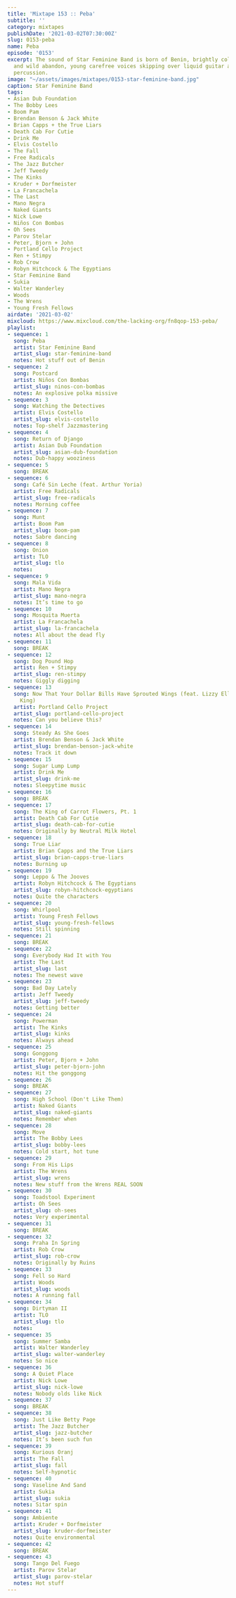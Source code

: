 ```yaml
---
title: 'Mixtape 153 :: Peba'
subtitle: ''
category: mixtapes
publishDate: '2021-03-02T07:30:00Z'
slug: 0153-peba
name: Peba
episode: '0153'
excerpt: The sound of Star Feminine Band is born of Benin, brightly colored patterns,
  and wild abandon, young carefree voices skipping over liquid guitar and intense
  percussion.
image: "~/assets/images/mixtapes/0153-star-feminine-band.jpg"
caption: Star Feminine Band
tags:
- Asian Dub Foundation
- The Bobby Lees
- Boom Pam
- Brendan Benson & Jack White
- Brian Capps + the True Liars
- Death Cab For Cutie
- Drink Me
- Elvis Costello
- The Fall
- Free Radicals
- The Jazz Butcher
- Jeff Tweedy
- The Kinks
- Kruder + Dorfmeister
- La Francachela
- The Last
- Mano Negra
- Naked Giants
- Nick Lowe
- Niños Con Bombas
- Oh Sees
- Parov Stelar
- Peter, Bjorn + John
- Portland Cello Project
- Ren + Stimpy
- Rob Crow
- Robyn Hitchcock & The Egyptians
- Star Feminine Band
- Sukia
- Walter Wanderley
- Woods
- The Wrens
- Young Fresh Fellows
airdate: '2021-03-02'
mixcloud: https://www.mixcloud.com/the-lacking-org/fn8qop-153-peba/
playlist:
- sequence: 1
  song: Peba
  artist: Star Feminine Band
  artist_slug: star-feminine-band
  notes: Hot stuff out of Benin
- sequence: 2
  song: Postcard
  artist: Niños Con Bombas
  artist_slug: ninos-con-bombas
  notes: An explosive polka missive
- sequence: 3
  song: Watching the Detectives
  artist: Elvis Costello
  artist_slug: elvis-costello
  notes: Top-shelf Jazzmastering
- sequence: 4
  song: Return of Django
  artist: Asian Dub Foundation
  artist_slug: asian-dub-foundation
  notes: Dub-happy wooziness
- sequence: 5
  song: BREAK
- sequence: 6
  song: Café Sin Leche (feat. Arthur Yoria)
  artist: Free Radicals
  artist_slug: free-radicals
  notes: Morning coffee
- sequence: 7
  song: Munt
  artist: Boom Pam
  artist_slug: boom-pam
  notes: Sabre dancing
- sequence: 8
  song: Onion
  artist: TLO
  artist_slug: tlo
  notes:
- sequence: 9
  song: Mala Vida
  artist: Mano Negra
  artist_slug: mano-negra
  notes: It’s time to go
- sequence: 10
  song: Mosquita Muerta
  artist: La Francachela
  artist_slug: la-francachela
  notes: All about the dead fly
- sequence: 11
  song: BREAK
- sequence: 12
  song: Dog Pound Hop
  artist: Ren + Stimpy
  artist_slug: ren-stimpy
  notes: Giggly digging
- sequence: 13
  song: Now That Your Dollar Bills Have Sprouted Wings (feat. Lizzy Ellison & Patti
    King)
  artist: Portland Cello Project
  artist_slug: portland-cello-project
  notes: Can you believe this?
- sequence: 14
  song: Steady As She Goes
  artist: Brendan Benson & Jack White
  artist_slug: brendan-benson-jack-white
  notes: Track it down
- sequence: 15
  song: Sugar Lump Lump
  artist: Drink Me
  artist_slug: drink-me
  notes: Sleepytime music
- sequence: 16
  song: BREAK
- sequence: 17
  song: The King of Carrot Flowers, Pt. 1
  artist: Death Cab For Cutie
  artist_slug: death-cab-for-cutie
  notes: Originally by Neutral Milk Hotel
- sequence: 18
  song: True Liar
  artist: Brian Capps and the True Liars
  artist_slug: brian-capps-true-liars
  notes: Burning up
- sequence: 19
  song: Leppo & The Jooves
  artist: Robyn Hitchcock & The Egyptians
  artist_slug: robyn-hitchcock-egyptians
  notes: Quite the characters
- sequence: 20
  song: Whirlpool
  artist: Young Fresh Fellows
  artist_slug: young-fresh-fellows
  notes: Still spinning
- sequence: 21
  song: BREAK
- sequence: 22
  song: Everybody Had It with You
  artist: The Last
  artist_slug: last
  notes: The newest wave
- sequence: 23
  song: Bad Day Lately
  artist: Jeff Tweedy
  artist_slug: jeff-tweedy
  notes: Getting better
- sequence: 24
  song: Powerman
  artist: The Kinks
  artist_slug: kinks
  notes: Always ahead
- sequence: 25
  song: Gonggong
  artist: Peter, Bjorn + John
  artist_slug: peter-bjorn-john
  notes: Hit the gonggong
- sequence: 26
  song: BREAK
- sequence: 27
  song: High School (Don't Like Them)
  artist: Naked Giants
  artist_slug: naked-giants
  notes: Remember when
- sequence: 28
  song: Move
  artist: The Bobby Lees
  artist_slug: bobby-lees
  notes: Cold start, hot tune
- sequence: 29
  song: From His Lips
  artist: The Wrens
  artist_slug: wrens
  notes: New stuff from the Wrens REAL SOON
- sequence: 30
  song: Toadstool Experiment
  artist: Oh Sees
  artist_slug: oh-sees
  notes: Very experimental
- sequence: 31
  song: BREAK
- sequence: 32
  song: Praha In Spring
  artist: Rob Crow
  artist_slug: rob-crow
  notes: Originally by Ruins
- sequence: 33
  song: Fell so Hard
  artist: Woods
  artist_slug: woods
  notes: A running fall
- sequence: 34
  song: Dirtyman II
  artist: TLO
  artist_slug: tlo
  notes:
- sequence: 35
  song: Summer Samba
  artist: Walter Wanderley
  artist_slug: walter-wanderley
  notes: So nice
- sequence: 36
  song: A Quiet Place
  artist: Nick Lowe
  artist_slug: nick-lowe
  notes: Nobody olds like Nick
- sequence: 37
  song: BREAK
- sequence: 38
  song: Just Like Betty Page
  artist: The Jazz Butcher
  artist_slug: jazz-butcher
  notes: It’s been such fun
- sequence: 39
  song: Kurious Oranj
  artist: The Fall
  artist_slug: fall
  notes: Self-hypnotic
- sequence: 40
  song: Vaseline And Sand
  artist: Sukia
  artist_slug: sukia
  notes: Sitar spin
- sequence: 41
  song: Ambiente
  artist: Kruder + Dorfmeister
  artist_slug: kruder-dorfmeister
  notes: Quite environmental
- sequence: 42
  song: BREAK
- sequence: 43
  song: Tango Del Fuego
  artist: Parov Stelar
  artist_slug: parov-stelar
  notes: Hot stuff
---
```


